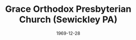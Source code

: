 ---
date: &id001 1969-12-28
end_date: null
location:
  address: 1419 Beaver Road
  city: Sewickley
  state: PA
minister:
- end: 1975-01-01
  name: Donald Poundstone
  start: 1970-01-01
  type: Pastor
- end: 1999-01-01
  name: Charles Dennison
  start: 1976-01-01
  type: Pastor
- end: null
  name: R. Daniel Knox
  start: 2000-01-01
  type: Pastor
- end: 1998-01-01
  name: Danny Olinger
  start: 1996-01-01
  type: Associate Pastor
- end: 2000-01-01
  name: R. Daniel Knox
  start: 1998-01-01
  type: Associate Pastor
- end: 2004-01-01
  name: Robert Broline
  start: 2000-01-01
  type: Associate Pastor
- end: null
  name: Brett E. Mahlen
  start: 2011-01-01
  type: Associate Pastor
- end: 1987-01-01
  name: Douglas Clawson
  start: 1984-01-01
  type: Evangelist
- end: 1998-01-01
  name: R. Daniel Knox
  start: 1984-01-01
  type: Evangelist
ministers:
- Donald Poundstone
- Charles Dennison
- R. Daniel Knox
- Danny Olinger
- R. Daniel Knox
- Robert Broline
- Brett E. Mahlen
- Douglas Clawson
- R. Daniel Knox
name: Grace Orthodox Presbyterian Church
names:
- end: null
  name: Grace Orthodox Presbyterian Church
  start: 1969-12-28
origination_date: *id001
raw_data: "PA\nSewickley\nGrace Orthodox Presbyterian Church  (December 28, 1969\u2013\
  \ )\n1419 Beaver Road\nPastors: Donald Poundstone, 1970\u201375\nCharles Dennison,\
  \ 1976\u201399\nR. Daniel Knox, 2000\u2013\nAssoc. Pastors: Danny Olinger, 1996\u2013\
  98\nR. Daniel Knox, 1998\u20132000\nRobert Broline, 2000\u20132004\nBrett E. Mahlen,\
  \ 2011\u2013\nEvangelists: Douglas Clawson, 1984\u201387\nR. Daniel Knox, 1984\u2013\
  98"
received_from: null
states:
- PA
status:
  active: true
  end_date: null
  reason: null
  received_from: null
  withdrawal_to: null
title: Grace Orthodox Presbyterian Church (Sewickley PA)
year_established:
- 1969

---